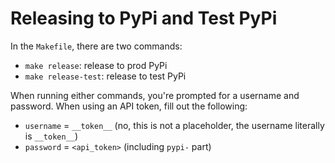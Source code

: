 # Releasing to PyPi and Test PyPi

In the `Makefile`, there are two commands:
- `make release`: release to prod PyPi
- `make release-test`: release to test PyPi

When running either commands, you're prompted for a username and password. When using an API token, fill out the following:
- `username` = `__token__` (no, this is not a placeholder, the username literally is `__token__`)
- `password` = `<api_token>` (including `pypi-` part)
